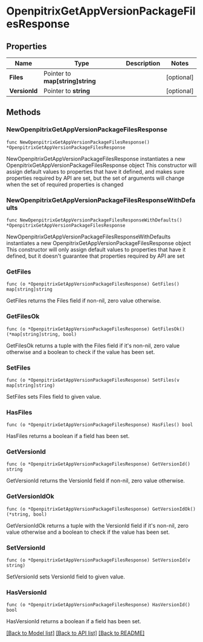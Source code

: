 # OpenpitrixGetAppVersionPackageFilesResponse

## Properties

Name | Type | Description | Notes
------------ | ------------- | ------------- | -------------
**Files** | Pointer to **map[string]string** |  | [optional] 
**VersionId** | Pointer to **string** |  | [optional] 

## Methods

### NewOpenpitrixGetAppVersionPackageFilesResponse

`func NewOpenpitrixGetAppVersionPackageFilesResponse() *OpenpitrixGetAppVersionPackageFilesResponse`

NewOpenpitrixGetAppVersionPackageFilesResponse instantiates a new OpenpitrixGetAppVersionPackageFilesResponse object
This constructor will assign default values to properties that have it defined,
and makes sure properties required by API are set, but the set of arguments
will change when the set of required properties is changed

### NewOpenpitrixGetAppVersionPackageFilesResponseWithDefaults

`func NewOpenpitrixGetAppVersionPackageFilesResponseWithDefaults() *OpenpitrixGetAppVersionPackageFilesResponse`

NewOpenpitrixGetAppVersionPackageFilesResponseWithDefaults instantiates a new OpenpitrixGetAppVersionPackageFilesResponse object
This constructor will only assign default values to properties that have it defined,
but it doesn't guarantee that properties required by API are set

### GetFiles

`func (o *OpenpitrixGetAppVersionPackageFilesResponse) GetFiles() map[string]string`

GetFiles returns the Files field if non-nil, zero value otherwise.

### GetFilesOk

`func (o *OpenpitrixGetAppVersionPackageFilesResponse) GetFilesOk() (*map[string]string, bool)`

GetFilesOk returns a tuple with the Files field if it's non-nil, zero value otherwise
and a boolean to check if the value has been set.

### SetFiles

`func (o *OpenpitrixGetAppVersionPackageFilesResponse) SetFiles(v map[string]string)`

SetFiles sets Files field to given value.

### HasFiles

`func (o *OpenpitrixGetAppVersionPackageFilesResponse) HasFiles() bool`

HasFiles returns a boolean if a field has been set.

### GetVersionId

`func (o *OpenpitrixGetAppVersionPackageFilesResponse) GetVersionId() string`

GetVersionId returns the VersionId field if non-nil, zero value otherwise.

### GetVersionIdOk

`func (o *OpenpitrixGetAppVersionPackageFilesResponse) GetVersionIdOk() (*string, bool)`

GetVersionIdOk returns a tuple with the VersionId field if it's non-nil, zero value otherwise
and a boolean to check if the value has been set.

### SetVersionId

`func (o *OpenpitrixGetAppVersionPackageFilesResponse) SetVersionId(v string)`

SetVersionId sets VersionId field to given value.

### HasVersionId

`func (o *OpenpitrixGetAppVersionPackageFilesResponse) HasVersionId() bool`

HasVersionId returns a boolean if a field has been set.


[[Back to Model list]](../README.md#documentation-for-models) [[Back to API list]](../README.md#documentation-for-api-endpoints) [[Back to README]](../README.md)


